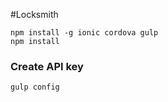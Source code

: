 #Locksmith

```
npm install -g ionic cordova gulp
npm install
```


### Create API key
```
gulp config
```
